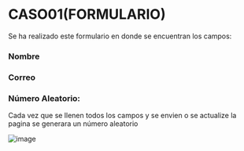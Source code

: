 # CASO01(FORMULARIO)

Se ha realizado este formulario en donde se encuentran los campos:

### Nombre

### Correo

### Número Aleatorio:
Cada vez que se llenen todos los campos y se envien o se actualize la pagina se generara un número aleatorio 

![image](https://user-images.githubusercontent.com/125236522/219814475-21eef790-817f-434e-bbda-17b2733c57bf.png)
